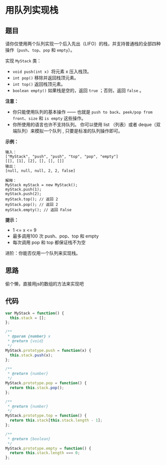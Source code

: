 # 用队列实现栈

## 题目

请你仅使用两个队列实现一个后入先出（LIFO）的栈，并支持普通栈的全部四种操作（`push`、`top`、`pop` 和 `empty`）。

实现 `MyStack` 类：

- `void push(int x) `将元素 x 压入栈顶。
- `int pop()` 移除并返回栈顶元素。
- `int top()` 返回栈顶元素。
- `boolean empty()` 如果栈是空的，返回 `true` ；否则，返回 `false` 。
 
**注意：**

- 你只能使用队列的基本操作 —— 也就是 `push to back`、`peek/pop from front`、`size` 和 `is empty` 这些操作。
- 你所使用的语言也许不支持队列。 你可以使用 list （列表）或者 deque（双端队列）来模拟一个队列 , 只要是标准的队列操作即可。
 
**示例：**

```
输入：
["MyStack", "push", "push", "top", "pop", "empty"]
[[], [1], [2], [], [], []]
输出：
[null, null, null, 2, 2, false]

解释：
MyStack myStack = new MyStack();
myStack.push(1);
myStack.push(2);
myStack.top(); // 返回 2
myStack.pop(); // 返回 2
myStack.empty(); // 返回 False
```
 
**提示：**

- 1 <= x <= 9
- 最多调用100 次 push、pop、top 和 empty
- 每次调用 pop 和 top 都保证栈不为空
 

进阶：你能否仅用一个队列来实现栈。

## 思路

偷个懒，直接用js的数组的方法来实现吧

## 代码

```js
var MyStack = function() {
  this.stack = [];
};

/** 
 * @param {number} x
 * @return {void}
 */
MyStack.prototype.push = function(x) {
  this.stack.push(x);
};

/**
 * @return {number}
 */
MyStack.prototype.pop = function() {
  return this.stack.pop();
};

/**
 * @return {number}
 */
MyStack.prototype.top = function() {
  return this.stack[this.stack.length - 1];
};

/**
 * @return {boolean}
 */
MyStack.prototype.empty = function() {
  return this.stack.length === 0;
};
```